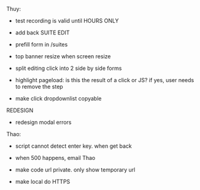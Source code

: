 Thuy:
- test recording is valid until HOURS ONLY
- add back SUITE EDIT
- prefill form in /suites
- top banner resize when screen resize
- split editing click into 2 side by side forms
    
- highlight pageload: is this the result of a click or JS? if yes, user needs to remove the step
- make click dropdownlist copyable



REDESIGN
- redesign modal errors



Thao:

- script cannot detect enter key. when get back 

- when 500 happens, email Thao
- make code url private. only show temporary url
- make local do HTTPS

